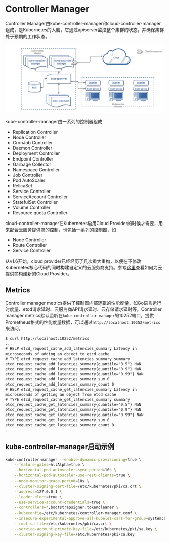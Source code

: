 # Controller Manager

Controller Manager由kube-controller-manager和cloud-controller-manager组成，是Kubernetes的大脑，它通过apiserver监控整个集群的状态，并确保集群处于预期的工作状态。

![](images/post-ccm-arch.png)

kube-controller-manager由一系列的控制器组成

- Replication Controller
- Node Controller
- CronJob Controller
- Daemon Controller
- Deployment Controller
- Endpoint Controller
- Garbage Collector
- Namespace Controller
- Job Controller
- Pod AutoScaler
- RelicaSet
- Service Controller
- ServiceAccount Controller
- StatefulSet Controller
- Volume Controller
- Resource quota Controller

cloud-controller-manager在Kubernetes启用Cloud Provider的时候才需要，用来配合云服务提供商的控制，也包括一系列的控制器，如

- Node Controller
- Route Controller
- Service Controller

从v1.6开始，cloud provider已经经历了几次重大重构，以便在不修改Kubernetes核心代码的同时构建自定义的云服务商支持。参考[这里](../plugins/cloud-provider.md)查看如何为云提供商构建新的Cloud Provider。

## Metrics

Controller manager metrics提供了控制器内部逻辑的性能度量，如Go语言运行时度量、etcd请求延时、云服务商API请求延时、云存储请求延时等。Controller manager metrics默认监听在`kube-controller-manager`的10252端口，提供Prometheus格式的性能度量数据，可以通过`http://localhost:10252/metrics`来访问。

```
$ curl http://localhost:10252/metrics
...
# HELP etcd_request_cache_add_latencies_summary Latency in microseconds of adding an object to etcd cache
# TYPE etcd_request_cache_add_latencies_summary summary
etcd_request_cache_add_latencies_summary{quantile="0.5"} NaN
etcd_request_cache_add_latencies_summary{quantile="0.9"} NaN
etcd_request_cache_add_latencies_summary{quantile="0.99"} NaN
etcd_request_cache_add_latencies_summary_sum 0
etcd_request_cache_add_latencies_summary_count 0
# HELP etcd_request_cache_get_latencies_summary Latency in microseconds of getting an object from etcd cache
# TYPE etcd_request_cache_get_latencies_summary summary
etcd_request_cache_get_latencies_summary{quantile="0.5"} NaN
etcd_request_cache_get_latencies_summary{quantile="0.9"} NaN
etcd_request_cache_get_latencies_summary{quantile="0.99"} NaN
etcd_request_cache_get_latencies_summary_sum 0
etcd_request_cache_get_latencies_summary_count 0
...
```

## kube-controller-manager启动示例

```sh
kube-controller-manager --enable-dynamic-provisioning=true \
    --feature-gates=AllAlpha=true \
    --horizontal-pod-autoscaler-sync-period=10s \
    --horizontal-pod-autoscaler-use-rest-clients=true \
    --node-monitor-grace-period=10s \
    --cluster-signing-cert-file=/etc/kubernetes/pki/ca.crt \
    --address=127.0.0.1 \
    --leader-elect=true \
    --use-service-account-credentials=true \
    --controllers=*,bootstrapsigner,tokencleaner \
    --kubeconfig=/etc/kubernetes/controller-manager.conf \
    --insecure-experimental-approve-all-kubelet-csrs-for-group=system:bootstrappers \
    --root-ca-file=/etc/kubernetes/pki/ca.crt \
    --service-account-private-key-file=/etc/kubernetes/pki/sa.key \
    --cluster-signing-key-file=/etc/kubernetes/pki/ca.key
```
